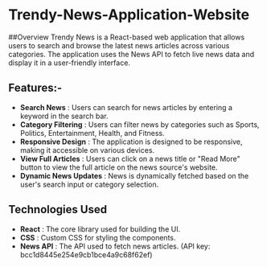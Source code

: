# Trendy-News-Application-Website
##Overview
Trendy News is a React-based web application that allows users to search and browse the latest news articles across various categories. The application uses the News API to fetch live news data and display it in a user-friendly interface.

## Features:-
- **Search News** : Users can search for news articles by entering a keyword in the search bar.
- **Category Filtering** : Users can filter news by categories such as Sports, Politics, Entertainment, Health, and Fitness.
- **Responsive Design** : The application is designed to be responsive, making it accessible on various devices.
- **View Full Articles** : Users can click on a news title or "Read More" button to view the full article on the news source's website.
- **Dynamic News Updates** : News is dynamically fetched based on the user's search input or category selection.
## Technologies Used
- **React** : The core library used for building the UI.
- **CSS** : Custom CSS for styling the components.
- **News API** : The API used to fetch news articles. (API key: bcc1d8445e254e9cb1bce4a9c68f62ef)

